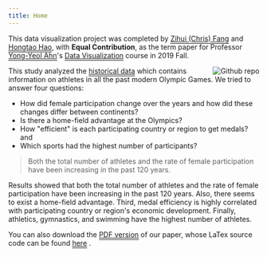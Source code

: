 ```yaml
---
title: Home
---
```

This data visualization project was completed by <a href="https://www.linkedin.com/in/chriszihuifang" style="padding-bottom: 1px;border-bottom: 1px solid;">Zihui (Chris) Fang</a> and <a href="https://hongtaoh.com/" style="padding-bottom: 1px;border-bottom: 1px solid;">Hongtao Hao</a>, with **Equal Contribution**, as the term paper for Professor <a href="http://yongyeol.com" style="padding-bottom: 1px;border-bottom: 1px solid;">Yong-Yeol Ahn</a>'s <a href="https://yyahn.com/dviz-course/" style="padding-bottom: 1px;border-bottom: 1px solid;">Data Visualization</a> course in 2019 Fall. 

<img src="https://upload.wikimedia.org/wikipedia/commons/thumb/f/fb/Olympics.svg/1200px-Olympics.svg.png" style="max-width:30%;min-width:50px;float:right;" alt="Github repo" />

This study analyzed the <a href="https://github.com/rgriff23/Olympic_history" style="padding-bottom: 1px;border-bottom: 1px solid;">historical data</a> which contains information on athletes in all the past modern Olympic Games. We tried to answer four questions:

- How did female participation change over the years and how did these changes differ between continents?
- Is there a home-field advantage at the Olympics?
- How "efficient" is each participating country or region to get medals? and 
- Which sports had the highest number of participants?

<div class="quote-right">

> Both the total number of athletes and the rate of female participation have been increasing in the past 120 years. 

</div>

Results showed that both the total number of athletes and the rate of female participation have been increasing in the past 120 years. Also, there seems to exist a home-field advantage. Third, medal efficiency is highly correlated with participating country or region's economic development. Finally, athletics, gymnastics, and swimming have the highest number of athletes.

You can also download the <a href="https://raw.githubusercontent.com/hongtaoh/olymvis/master/static/tex-pdf/fang_hao_olymvis.pdf" style="padding-bottom: 1px;border-bottom: 1px solid;">PDF version</a> of our paper, whose LaTex source code can be found <a href = "https://github.com/hongtaoh/olymvis/blob/master/static/tex-pdf/fang_hao_olymvis.tex" style="padding-bottom: 1px;border-bottom: 1px solid;">here</a> .
